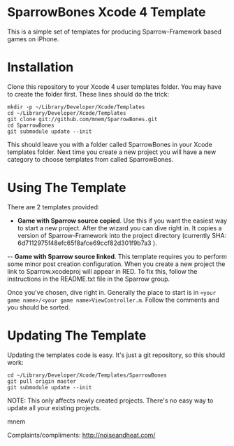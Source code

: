 SparrowBones Xcode 4 Template
=============================

This is a simple set of templates for producing Sparrow-Framework based
games on iPhone.

Installation
============

Clone this repository to your Xcode 4 user templates folder. You may
have to create the folder first. These lines should do the trick:

    mkdir -p ~/Library/Developer/Xcode/Templates
    cd ~/Library/Developer/Xcode/Templates
    git clone git://github.com/mnem/SparrowBones.git
    cd SparrowBones
    git submodule update --init

This should leave you with a folder called SparrowBones in your Xcode
templates folder. Next time you create a new project you will have a new
category to choose templates from called SparrowBones.

Using The Template
==================

There are 2 templates provided:

- **Game with Sparrow source copied**. Use this if you want the easiest way
to start a new project. After the wizard you can dive right in. It copies
a version of Sparrow-Framework into the project directory (currently
SHA: 6d7112975f48efc65f8afce69ccf82d301f9b7a3 ).

-- **Game with Sparrow source linked**.  This template requires you to
perform some minor post creation configuration. When you create a new project
the link to Sparrow.xcodeproj will appear in RED. To fix this, follow the
instructions in the README.txt file in the Sparrow group.

Once you've chosen, dive right in. Generally the place to start is in
`<your game name>/<your game name>ViewController.m`. Follow the comments and
you should be sorted.

Updating The Template
=====================

Updating the templates code is easy. It's just a git repository, so this
should work:

    cd ~/Library/Developer/Xcode/Templates/SparrowBones
    git pull origin master
    git submodule update --init

NOTE: This only affects newly created projects. There's no easy way to
update all your existing projects.


mnem

Complaints/compliments: http://noiseandheat.com/
